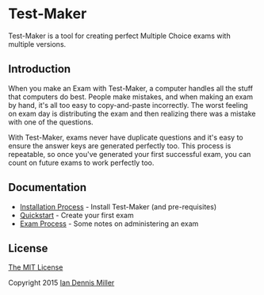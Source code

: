 # Test-Maker

Test-Maker is a tool for creating perfect Multiple Choice exams with multiple versions.

## Introduction

When you make an Exam with Test-Maker, a computer handles all the stuff that computers do best.  People make mistakes, and when making an exam by hand, it's all too easy to copy-and-paste incorrectly.  The worst feeling on exam day is distributing the exam and then realizing there was a mistake with one of the questions.

With Test-Maker, exams never have duplicate questions and it's easy to ensure the answer keys are generated perfectly too.  This process is repeatable, so once you've generated your first successful exam, you can count on future exams to work perfectly too.

## Documentation

- [Installation Process](https://github.com/iandennismiller/test-maker/blob/master/docs/Install.md#test-maker-installation) - Install Test-Maker (and pre-requisites)
- [Quickstart](https://github.com/iandennismiller/test-maker/blob/master/docs/Quickstart.md#test-maker-quickstart) - Create your first exam
- [Exam Process](https://github.com/iandennismiller/test-maker/blob/master/docs/Exam%20Process.md#exam-process) - Some notes on administering an exam

## License

[The MIT License](https://github.com/iandennismiller/test-maker/blob/master/docs/LICENSE.TXT)

Copyright 2015 [Ian Dennis Miller](http://www.iandennismiller.com)
